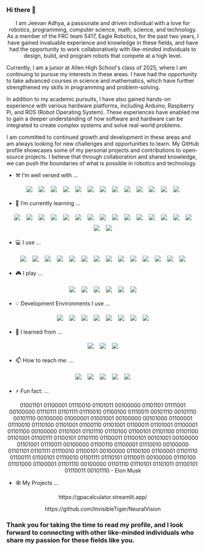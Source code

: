 ### Hi there 👋

<p align="center">
I am Jeevan Adhya, a passionate and driven individual with a love for robotics, programming, computer science, math, science, and technology. As a member of the FRC team 5417, Eagle Robotics, for the past two years, I have gained invaluable experience and knowledge in these fields, and have had the opportunity to work collaboratively with like-minded individuals to design, build, and program robots that compete at a high level.

Currently, I am a junior at Allen High School's class of 2025, where I am continuing to pursue my interests in these areas. I have had the opportunity to take advanced courses in science and mathematics, which have further strengthened my skills in programming and problem-solving.

In addition to my academic pursuits, I have also gained hands-on experience with various hardware platforms, including Arduino, Raspberry Pi, and ROS (Robot Operating System). These experiences have enabled me to gain a deeper understanding of how software and hardware can be integrated to create complex systems and solve real-world problems.

I am committed to continued growth and development in these areas and am always looking for new challenges and opportunities to learn. My GitHub profile showcases some of my personal projects and contributions to open-source projects. I believe that through collaboration and shared knowledge, we can push the boundaries of what is possible in robotics and technology.
</p>

- ⚒️ I’m well versed with ...
<p align="center">
  <img src="https://img.shields.io/badge/javascript-%23323330.svg?style=for-the-badge&logo=javascript&logoColor=%23F7DF1E" style="vertical-align:top; margin:6px">
  <img src="https://img.shields.io/badge/python-3670A0?style=for-the-badge&logo=python&logoColor=ffdd54" style="vertical-align:top; margin:6px">
  <img src="https://img.shields.io/badge/java-%23ED8B00.svg?style=for-the-badge&logo=java&logoColor=white" style="vertical-align:top; margin:6px">
  <img src="https://img.shields.io/badge/c++-%2300599C.svg?style=for-the-badge&logo=c%2B%2B&logoColor=white" style="vertical-align:top; margin:6px">
  <img src="https://img.shields.io/badge/css3-%231572B6.svg?style=for-the-badge&logo=css3&logoColor=white" style="vertical-align:top; margin:6px">
  <img src="https://img.shields.io/badge/html5-%23E34F26.svg?style=for-the-badge&logo=html5&logoColor=white" style="vertical-align:top; margin:6px">
  <img src="https://img.shields.io/badge/C-00599C?style=for-the-badge&logo=c&logoColor=white" style="vertical-align:top; margin:6px">
  <img src="https://img.shields.io/badge/c%23-%23239120.svg?style=for-the-badge&logo=c-sharp&logoColor=white" style="vertical-align:top; margin:6px">
  <img src="https://img.shields.io/badge/TensorFlow-FF6F00?style=for-the-badge&logo=tensorflow&logoColor=white" style="vertical-align:top; margin:6px">
  <img src="https://img.shields.io/badge/dialogflow-FF9800?style=for-the-badge&logo=dialogflow&logoColor=white" style="vertical-align:top; margin:6px">
  <img src="https://img.shields.io/badge/Weights_&_Biases-FFBE00?style=for-the-badge&logo=WeightsAndBiases&logoColor=white" style="vertical-align:top; margin:6px">
  <img src="https://img.shields.io/badge/hyperledger-2F3134?style=for-the-badge&logo=hyperledger&logoColor=white" style="vertical-align:top; margin:6px">
  <img src="https://img.shields.io/badge/Docker-2496ED.svg?style=for-the-badge&logo=Docker&logoColor=white" style="vertical-align:top; margin:6px">
</p>

- 🌱 I’m currently learning ...
<p align="center">
  <img src="https://img.shields.io/badge/kotlin-%237F52FF.svg?style=for-the-badge&logo=kotlin&logoColor=white" style="vertical-align:top; margin:6px">
  <img src="https://img.shields.io/badge/shell_script-%23121011.svg?style=for-the-badge&logo=gnu-bash&logoColor=white" style="vertical-align:top; margin:6px">
  <img src="https://img.shields.io/badge/php-%23777BB4.svg?style=for-the-badge&logo=php&logoColor=white" style="vertical-align:top; margin:6px">
  <img src="https://img.shields.io/badge/Ruby-CC342D?style=for-the-badge&logo=ruby&logoColor=white" style="vertical-align:top; margin:6px">
  <img src="https://img.shields.io/badge/React_Native-20232A?style=for-the-badge&logo=react&logoColor=61DAFB" style="vertical-align:top; margin:6px">
  <img src="https://img.shields.io/badge/Rust-000000?style=for-the-badge&logo=rust&logoColor=white" style="vertical-align:top; margin:6px">
  <img src="https://img.shields.io/badge/Unity-100000?style=for-the-badge&logo=unity&logoColor=white" style="vertical-align:top; margin:6px">
  <img src="https://img.shields.io/badge/Google_Cloud-4285F4?style=for-the-badge&logo=google-cloud&logoColor=white" style="vertical-align:top; margin:6px">
  <img src="https://img.shields.io/badge/Google%20Analytics-E37400?style=for-the-badge&logo=google%20analytics&logoColor=white" style="vertical-align:top; margin:6px">
  <img src="https://img.shields.io/badge/GitHub_Actions-2088FF?style=for-the-badge&logo=github-actions&logoColor=white" style="vertical-align:top; margin:6px">
  <img src="https://img.shields.io/badge/Linode-00A95C?style=for-the-badge&logo=Linode&logoColor=white" style="vertical-align:top; margin:6px">
  <img src="https://img.shields.io/badge/Oracle-F80000?style=for-the-badge&logo=oracle&logoColor=black" style="vertical-align:top; margin:6px">
  <img src="https://img.shields.io/badge/GIT-E44C30?style=for-the-badge&logo=git&logoColor=white" style="vertical-align:top; margin:6px">
  <img src="https://img.shields.io/badge/powershell-5391FE?style=for-the-badge&logo=powershell&logoColor=white" style="vertical-align:top; margin:6px">
  <img src="https://img.shields.io/badge/windows%20terminal-4D4D4D?style=for-the-badge&logo=windows%20terminal&logoColor=white" style="vertical-align:top; margin:6px">
  <img src="https://img.shields.io/badge/GNU%20Bash-4EAA25?style=for-the-badge&logo=GNU%20Bash&logoColor=white" style="vertical-align:top; margin:6px">
  <img src="https://img.shields.io/badge/VMware-607078.svg?style=for-the-badge&logo=VMware&logoColor=white" style="vertical-align:top; margin:6px">
</p>

- 💻 I use ...
<p align="center">
  <img src="https://img.shields.io/badge/Windows-0078D6?style=for-the-badge&logo=windows&logoColor=white" style="vertical-align:top; margin:6px">
  <img src="https://img.shields.io/badge/mac%20os-000000?style=for-the-badge&logo=apple&logoColor=white" style="vertical-align:top; margin:6px">
  <img src="https://img.shields.io/badge/iOS-000000?style=for-the-badge&logo=ios&logoColor=white" style="vertical-align:top; margin:6px">
  <img src="https://img.shields.io/badge/Android-3DDC84?style=for-the-badge&logo=android&logoColor=white" style="vertical-align:top; margin:6px">
  <img src="https://img.shields.io/badge/Arch_Linux-1793D1?style=for-the-badge&logo=arch-linux&logoColor=white" style="vertical-align:top; margin:6px">
  <img src="https://img.shields.io/badge/Kali_Linux-557C94?style=for-the-badge&logo=kali-linux&logoColor=white" style="vertical-align:top; margin:6px">
  <img src="https://img.shields.io/badge/Arch_Linux-1793D1?style=for-the-badge&logo=arch-linux&logoColor=white" style="vertical-align:top; margin:6px">
  <img src="https://img.shields.io/badge/Pop!_OS-48B9C7?style=for-the-badge&logo=Pop!_OS&logoColor=white" style="vertical-align:top; margin:6px">
  <img src="https://img.shields.io/badge/react%20os-0088CC?style=for-the-badge&logo=reactos&logoColor=white" style="vertical-align:top; margin:6px">
  <img src="https://img.shields.io/badge/Red%20Hat-EE0000?style=for-the-badge&logo=redhat&logoColor=white" style="vertical-align:top; margin:6px">
  <img src="https://img.shields.io/badge/Intel-Core_i5_10th-0071C5?style=for-the-badge&logo=intel&logoColor=white" style="vertical-align:top; margin:6px">
  <img src="https://img.shields.io/badge/adafruit-000000?style=for-the-badge&logo=adafruit&logoColor=white" style="vertical-align:top; margin:6px">
  <img src="https://img.shields.io/badge/Raspberry%20Pi-A22846?style=for-the-badge&logo=Raspberry%20Pi&logoColor=white" style="vertical-align:top; margin:6px">
  <img src="https://img.shields.io/badge/Arduino-00979D?style=for-the-badge&logo=Arduino&logoColor=white" style="vertical-align:top; margin:6px">
</p>

- 🎮 I play ...
<p align="center">
  <img src="https://img.shields.io/badge/Counter_Strike-000000?style=for-the-badge&logo=counter-strike&logoColor=white" style="vertical-align:top; margin:6px">
  <img src="https://img.shields.io/badge/FIFA-B7312F?style=for-the-badge&logo=fifa&logoColor=white" style="vertical-align:top; margin:6px">
  <img src="https://img.shields.io/badge/Steam-000000?style=for-the-badge&logo=steam&logoColor=white" style="vertical-align:top; margin:6px">
  <img src="https://img.shields.io/badge/Xbox-107C10?style=for-the-badge&logo=xbox&logoColor=white" style="vertical-align:top; margin:6px">
  <img src="https://img.shields.io/badge/Activision-000000.svg?style=for-the-badge&logo=Activision&logoColor=white" style="vertical-align:top; margin:6px">
  <img src="https://img.shields.io/badge/Republic%20of%20Gamers-FF0029.svg?style=for-the-badge&logo=Republic-of-Gamers&logoColor=white" style="vertical-align:top; margin:6px">
</p>

- 💡 Development Environments I use ...
<p align="center">
  <img src="https://img.shields.io/badge/Arduino_IDE-00979D?style=for-the-badge&logo=arduino&logoColor=white" style="vertical-align:top; margin:6px">
  <img src="https://img.shields.io/badge/Colab-F9AB00?style=for-the-badge&logo=googlecolab&color=525252" style="vertical-align:top; margin:6px">
  <img src="https://img.shields.io/badge/Gitpod-000000?style=for-the-badge&logo=gitpod&logoColor=#FFAE33" style="vertical-align:top; margin:6px">
  <img src="https://img.shields.io/badge/Visual_Studio-5C2D91?style=for-the-badge&logo=visual%20studio&logoColor=white" style="vertical-align:top; margin:6px">
  <img src="https://img.shields.io/badge/Visual_Studio_Code-0078D4?style=for-the-badge&logo=visual%20studio%20code&logoColor=white" style="vertical-align:top; margin:6px">
  <img src="https://img.shields.io/badge/Xcode-007ACC?style=for-the-badge&logo=Xcode&logoColor=white" style="vertical-align:top; margin:6px">
  <img src="https://img.shields.io/badge/replit-667881?style=for-the-badge&logo=replit&logoColor=white" style="vertical-align:top; margin:6px">
  <img src="https://img.shields.io/badge/altium%20designer-A5915F?style=for-the-badge&logo=altium%20designer&logoColor=white" style="vertical-align:top; margin:6px">
</p>

- 📖 I learned from ...
<p align="center">
  <img src="https://img.shields.io/badge/Codecademy-FFF0E5?style=for-the-badge&logo=codecademy&logoColor=303347" style="vertical-align:top; margin:6px">
  <img src="https://img.shields.io/badge/Khan%20Academy-14BF96?style=for-the-badge&logo=Khan%20Academy&logoColor=white" style="vertical-align:top; margin:6px">
  <img src="https://img.shields.io/badge/freecodecamp-27273D?style=for-the-badge&logo=freecodecamp&logoColor=white" style="vertical-align:top; margin:6px">
</p>

- 📫 How to reach me: ...
<p align="center">
  <img src="https://img.shields.io/badge/Gmail-D14836?style=for-the-badge&logo=gmail&logoColor=white" style="vertical-align:top; margin:6px">
  <img src="https://img.shields.io/badge/Discord-%235865F2.svg?style=for-the-badge&logo=discord&logoColor=white" style="vertical-align:top; margin:6px">
  <img src="https://img.shields.io/badge/Zoom-2D8CFF?style=for-the-badge&logo=zoom&logoColor=white" style="vertical-align:top; margin:6px">
  <img src="https://img.shields.io/badge/Slack-4A154B?style=for-the-badge&logo=slack&logoColor=white" style="vertical-align:top; margin:6px">
  <img src="https://img.shields.io/badge/Spotify-1ED760?&style=for-the-badge&logo=spotify&logoColor=white" style="vertical-align:top; margin:6px">
</p>

- ⚡ Fun fact: ...
<p align="center">
01001101 01100001 01110010 01101011 00100000 01101101 01111001 00100000 01110111 01101111 01110010 01100100 01110011 00101110 00101110 00101110 00100000 01000001 01001001 00100000 00101000 01100001 01110010 01110100 01101001 01100110 01101001 01100011 01101001 01100001 01101100 00100000 01101001 01101110 01110100 01100101 01101100 01101100 01101001 01100111 01100101 01101110 01100011 01100101 00101001 00100000 01101001 01110011 00100000 01100110 01100001 01110010 00100000 01101101 01101111 01110010 01100101 00100000 01100100 01100001 01101110 01100111 01100101 01110010 01101111 01110101 01110011 00100000 01110100 01101000 01100001 01101110 00100000 01101110 01110101 01101011 01100101 01110011 00101110 - Elon Musk
</p>

- 🕸️ My Projects ...
<p align="center">
  https://gpacalculator.streamlit.app/
</p>
<p align="center">
  https://github.com/InvisibleTiger/NeuralVision
</p>

### Thank you for taking the time to read my profile, and I look forward to connecting with other like-minded individuals who share my passion for these fields like you.

